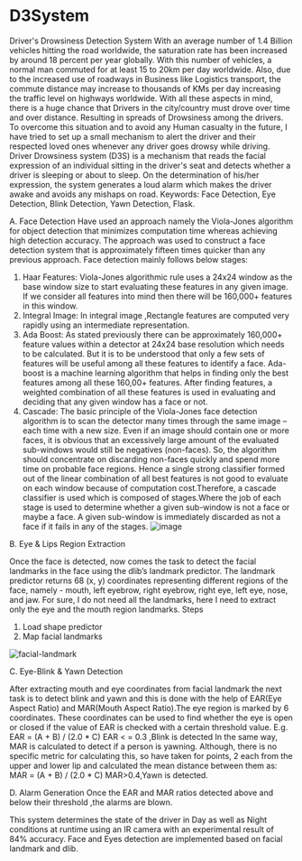 # D3System 
Driver's Drowsiness Detection System
With an average number of 1.4 Billion vehicles hitting the road worldwide, the saturation rate has been increased by
around 18 percent per year globally. With this number of vehicles, a normal man commuted for at least 15 to 20km per day
worldwide. Also, due to the increased use of roadways in Business like Logistics transport, the commute distance may increase to
thousands of KMs per day increasing the traffic level on highways worldwide. With all these aspects in mind, there is a huge
chance that Drivers in the city/country must drove over time and over distance. Resulting in spreads of Drowsiness among the
drivers. To overcome this situation and to avoid any Human casualty in the future, I have tried to set up a small mechanism to
alert the driver and their respected loved ones whenever any driver goes drowsy while driving.
Driver Drowsiness system (D3S) is a mechanism that reads the facial expression of an individual sitting in the driver's seat and
detects whether a driver is sleeping or about to sleep. On the determination of his/her expression, the system generates a loud
alarm which makes the driver awake and avoids any mishaps on road.
Keywords: Face Detection, Eye Detection, Blink Detection, Yawn Detection, Flask.

A. Face Detection
Have used an approach namely the Viola-Jones algorithm for object detection that minimizes computation time whereas achieving
high detection accuracy. The approach was used to construct a face detection system that is approximately fifteen times quicker than
any previous approach.
Face detection mainly follows below stages:
1) Haar Features: Viola-Jones algorithmic rule uses a 24x24 window as the base window size to start evaluating these features in
any given image. If we consider all features into mind then there will be 160,000+ features in this window.
2) Integral Image: In integral image ,Rectangle features are computed very rapidly using an intermediate representation.
3) Ada Boost: As stated previously there can be approximately 160,000+ feature values within a detector at 24x24 base resolution
which needs to be calculated. But it is to be understood that only a few sets of features will be useful among all these features to
identify a face. Ada-boost is a machine learning algorithm that helps in finding only the best features among all these 160,00+
features. After finding features, a weighted combination of all these features is used in evaluating and deciding that any given
window has a face or not.
4) Cascade: The basic principle of the Viola-Jones face detection algorithm is to scan the detector many times through the same
image –each time with a new size. Even if an image should contain one or more faces, it is obvious that an excessively large
amount of the evaluated sub-windows would still be negatives (non-faces). So, the algorithm should concentrate on discarding
non-faces quickly and spend more time on probable face regions. Hence a single strong classifier formed out of the linear
combination of all best features is not good to evaluate on each window because of computation cost.Therefore, a cascade
classifier is used which is composed of stages.Where the job of each stage is used to determine whether a given sub-window is
not a face or maybe a face. A given sub-window is immediately discarded as not a face if it fails in any of the stages.
![image](https://user-images.githubusercontent.com/67435373/123995210-b7da2180-d9eb-11eb-8b70-c7dac58ba53a.png)


B. Eye & Lips Region Extraction


Once the face is detected, now comes the task to detect the facial landmarks in the face using the dlib’s landmark predictor. The
landmark predictor returns 68 (x, y) coordinates representing different regions of the face, namely - mouth, left eyebrow, right
eyebrow, right eye, left eye, nose, and jaw. For sure, I do not need all the landmarks, here I need to extract only the eye and the
mouth region landmarks.
Steps
1) Load shape predictor
2) Map facial landmarks

![facial-landmark](https://user-images.githubusercontent.com/67435373/123995503-0982ac00-d9ec-11eb-82bb-b917f8fd4780.jpg)

C. Eye-Blink & Yawn Detection


After extracting mouth and eye coordinates from facial landmark the next task is to detect blink and yawn and this is done with the
help of EAR(Eye Aspect Ratio) and MAR(Mouth Aspect Ratio).The eye region is marked by 6 coordinates. These coordinates can
be used to find whether the eye is open or closed if the value of EAR is checked with a certain threshold value.
E.g.
EAR = (A + B) / (2.0 * C)
EAR < = 0.3 ,Blink is detected
In the same way, MAR is calculated to detect if a person is yawning. Although, there is no specific metric for calculating this, so
have taken for points, 2 each from the upper and lower lip and calculated the mean distance between them as:
MAR = (A + B) / (2.0 * C) 
MAR>0.4,Yawn is detected.



D. Alarm Generation
Once the EAR and MAR ratios detected above and below their threshold ,the alarms are blown.

This system determines the state of the driver in Day as well as Night conditions at runtime using an IR camera with an experimental result of 84% accuracy. Face and Eyes detection are implemented based on facial landmark and dlib.


